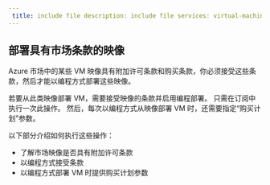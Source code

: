 ```yaml
---
 title: include file description: include file services: virtual-machines-windows, virtual-machines-linux author: rockboyfor ms.service: multiple ms.topic: include ms.date:04/19/2018 ms.author: danlep ms.custom: include file
---
```


## <a name="deploy-an-image-with-marketplace-terms"></a>部署具有市场条款的映像

Azure 市场中的某些 VM 映像具有附加许可条款和购买条款，你必须接受这些条款，然后才能以编程方式部署这些映像。  

若要从此类映像部署 VM，需要接受映像的条款并启用编程部署。 只需在订阅中执行一次此操作。 然后，每次以编程方式从映像部署 VM 时，还需要指定“购买计划”参数。

以下部分介绍如何执行这些操作：

* 了解市场映像是否具有附加许可条款 
* 以编程方式接受条款
* 以编程方式部署 VM 时提供购买计划参数

<!--ms.date: 04/19/2018 -->